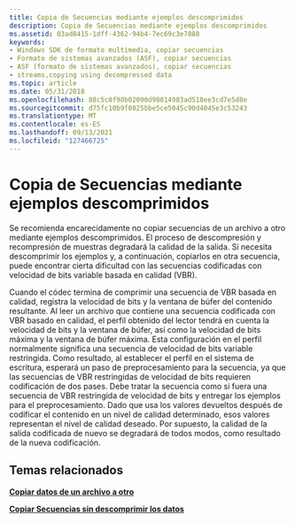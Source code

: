 ```yaml
---
title: Copia de Secuencias mediante ejemplos descomprimidos
description: Copia de Secuencias mediante ejemplos descomprimidos
ms.assetid: 03ad8415-1dff-4362-94b4-7ec69c3e7888
keywords:
- Windows SDK de formato multimedia, copiar secuencias
- Formato de sistemas avanzados (ASF), copiar secuencias
- ASF (formato de sistemas avanzados), copiar secuencias
- streams,copying using decompressed data
ms.topic: article
ms.date: 05/31/2018
ms.openlocfilehash: 88c5c0f98b02090d98814983ad518ee3cd7e5d8e
ms.sourcegitcommit: d75fc10b9f0825bbe5ce5045c90d4045e3c53243
ms.translationtype: MT
ms.contentlocale: es-ES
ms.lasthandoff: 09/13/2021
ms.locfileid: "127466725"
---
```

# <a name="copying-streams-using-decompressed-samples"></a>Copia de Secuencias mediante ejemplos descomprimidos

Se recomienda encarecidamente no copiar secuencias de un archivo a otro mediante ejemplos descomprimidos. El proceso de descompresión y recompresión de muestras degradará la calidad de la salida. Si necesita descomprimir los ejemplos y, a continuación, copiarlos en otra secuencia, puede encontrar cierta dificultad con las secuencias codificadas con velocidad de bits variable basada en calidad (VBR).

Cuando el códec termina de comprimir una secuencia de VBR basada en calidad, registra la velocidad de bits y la ventana de búfer del contenido resultante. Al leer un archivo que contiene una secuencia codificada con VBR basado en calidad, el perfil obtenido del lector tendrá en cuenta la velocidad de bits y la ventana de búfer, así como la velocidad de bits máxima y la ventana de búfer máxima. Esta configuración en el perfil normalmente significa una secuencia de velocidad de bits variable restringida. Como resultado, al establecer el perfil en el sistema de escritura, esperará un paso de preprocesamiento para la secuencia, ya que las secuencias de VBR restringidas de velocidad de bits requieren codificación de dos pases. Debe tratar la secuencia como si fuera una secuencia de VBR restringida de velocidad de bits y entregar los ejemplos para el preprocesamiento. Dado que usa los valores devueltos después de codificar el contenido en un nivel de calidad determinado, esos valores representan el nivel de calidad deseado. Por supuesto, la calidad de la salida codificada de nuevo se degradará de todos modos, como resultado de la nueva codificación.

## <a name="related-topics"></a>Temas relacionados

<dl> <dt>

[**Copiar datos de un archivo a otro**](copying-data-from-one-file-to-another.md)
</dt> <dt>

[**Copiar Secuencias sin descomprimir los datos**](copying-streams-without-decompressing-the-data.md)
</dt> </dl>

 

 




